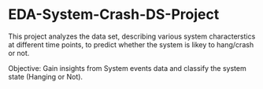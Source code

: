 # EDA-System-Crash-DS-Project

This project analyzes the data set, describing various system characterstics at different time points, to predict whether the system is likey to hang/crash or not.

Objective: Gain insights from System events data and classify the system state (Hanging or Not). 
